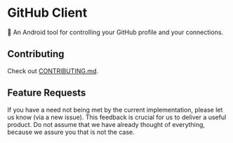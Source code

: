 # GitHub Client

:iphone: An Android tool for controlling your GitHub profile and your connections.

## Contributing

Check out [CONTRIBUTING.md](https://github.com/llvieira/GHCli/blob/master/CONTRIBUTING.md).

## Feature Requests

If you have a need not being met by the current implementation, please let us know (via a new issue). This feedback is crucial for us to deliver a useful product. Do not assume that we have already thought of everything, because we assure you that is not the case.
